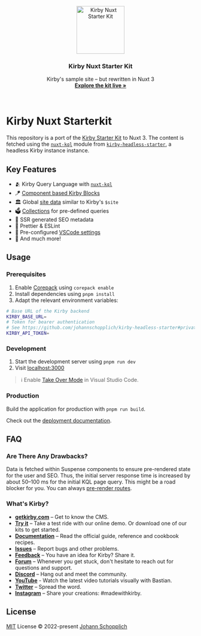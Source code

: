 <p align="center">
  <img src="https://nuxt-kql.jhnn.dev/logo-shadow.svg" alt="Kirby Nuxt Starter Kit" width="128" height="128">
</p>

<h3 align="center">Kirby Nuxt Starter Kit</h3>

<p align="center">
  Kirby's sample site – but rewritten in Nuxt 3<br>
  <a href="https://kirby-nuxt-starterkit.netlify.app"><strong>Explore the kit live »</strong></a>
</p>

<br>

# Kirby Nuxt Starterkit

This repository is a port of the [Kirby Starter Kit](https://github.com/getkirby/starterkit) to Nuxt 3. The content is fetched using the [`nuxt-kql`](https://nuxt-kql.jhnn.dev) module from [`kirby-headless-starter`](https://github.com/johannschopplich/kirby-headless-starter), a headless Kirby instance instance.

## Key Features

- 🫂 Kirby Query Language with [`nuxt-kql`](https://nuxt-kql.jhnn.dev)
- 🪁 [Component based Kirby Blocks](./components/Kirby/Block/)
- 🏛 Global [site data](./plugins/site.ts) similar to Kirby's `$site`
- 🗳 [Collections](./composables/collections.ts) for pre-defined queries
- 🔎 SSR generated SEO metadata
- 📐 Prettier & ESLint
- 🔢 Pre-configured [VSCode settings](./.vscode/settings.json)
- 🔖 And much more!

## Usage

### Prerequisites

1. Enable [Corepack](https://github.com/nodejs/corepack) using `corepack enable`
2. Install dependencies using `pnpm install`
3. Adapt the relevant environment variables:

```bash
# Base URL of the Kirby backend
KIRBY_BASE_URL=
# Token for bearer authentication
# See https://github.com/johannschopplich/kirby-headless-starter#private-vs-public-api
KIRBY_API_TOKEN=
```

### Development

1. Start the development server using `pnpm run dev`
2. Visit [localhost:3000](http://localhost:3000/)

> ℹ️ Enable [Take Over Mode](https://vuejs.org/guide/typescript/overview.html#takeover-mode) in Visual Studio Code.

### Production

Build the application for production with `pnpm run build`.

Check out the [deployment documentation](https://nuxt.com/docs/getting-started/deployment).

## FAQ

### Are There Any Drawbacks?

Data is fetched within Suspense components to ensure pre-rendered state for the user and SEO. Thus, the initial server response time is increased by about 50–100 ms for the initial KQL page query. This might be a road blocker for you. You can always [pre-render routes](https://github.com/johannschopplich/kirby-nuxt-starterkit/blob/8484d7890795919ef0b968b4cc4e9d00b7e0b84a/nuxt.config.ts#L20).

### What's Kirby?

- **[getkirby.com](https://getkirby.com)** – Get to know the CMS.
- **[Try it](https://getkirby.com/try)** – Take a test ride with our online demo. Or download one of our kits to get started.
- **[Documentation](https://getkirby.com/docs/guide)** – Read the official guide, reference and cookbook recipes.
- **[Issues](https://github.com/getkirby/kirby/issues)** – Report bugs and other problems.
- **[Feedback](https://feedback.getkirby.com)** – You have an idea for Kirby? Share it.
- **[Forum](https://forum.getkirby.com)** – Whenever you get stuck, don't hesitate to reach out for questions and support.
- **[Discord](https://chat.getkirby.com)** – Hang out and meet the community.
- **[YouTube](https://youtube.com/kirbyCasts)** - Watch the latest video tutorials visually with Bastian.
- **[Twitter](https://twitter.com/getkirby)** – Spread the word.
- **[Instagram](https://www.instagram.com/getkirby/)** – Share your creations: #madewithkirby.

## License

[MIT](./LICENSE) License © 2022-present [Johann Schopplich](https://github.com/johannschopplich)
